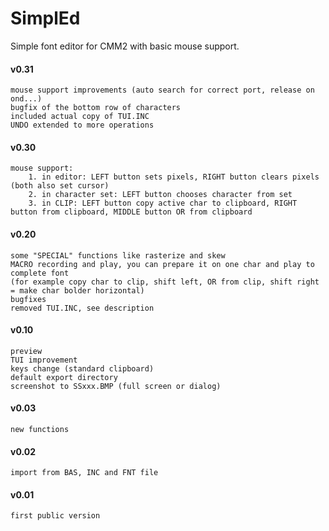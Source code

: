 # SimplEd
Simple font editor for CMM2 with basic mouse support.

#### v0.31
	mouse support improvements (auto search for correct port, release on ond...)
	bugfix of the bottom row of characters
	included actual copy of TUI.INC
	UNDO extended to more operations
	
#### v0.30
	mouse support:
		1. in editor: LEFT button sets pixels, RIGHT button clears pixels (both also set cursor)
		2. in character set: LEFT button chooses character from set
		3. in CLIP: LEFT button copy active char to clipboard, RIGHT button from clipboard, MIDDLE button OR from clipboard  
	
#### v0.20
	some "SPECIAL" functions like rasterize and skew
	MACRO recording and play, you can prepare it on one char and play to complete font
	(for example copy char to clip, shift left, OR from clip, shift right = make char bolder horizontal)
	bugfixes
	removed TUI.INC, see description
	
#### v0.10
	preview
	TUI improvement
	keys change (standard clipboard)
	default export directory
	screenshot to SSxxx.BMP (full screen or dialog)

#### v0.03
	new functions
	
#### v0.02
	import from BAS, INC and FNT file

#### v0.01
	first public version
	
